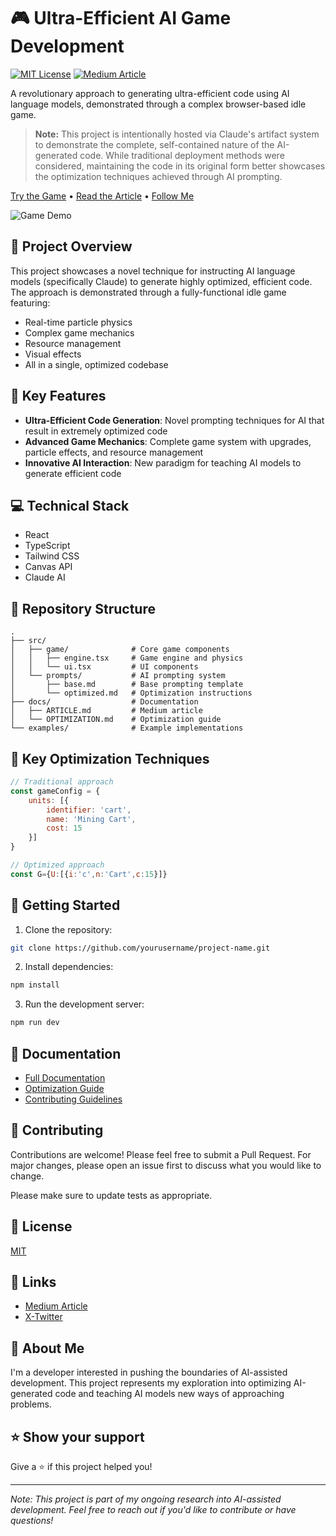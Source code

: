 # 🎮 Ultra-Efficient AI Game Development

[![MIT License](https://img.shields.io/badge/License-MIT-green.svg)](https://choosealicense.com/licenses/mit/)
[![Medium Article](https://img.shields.io/badge/Medium-Read%20Article-black)](https://medium.com/@yourusername/article-link)

A revolutionary approach to generating ultra-efficient code using AI language models, demonstrated through a complex browser-based idle game.

> **Note:** This project is intentionally hosted via Claude's artifact system to demonstrate the complete, self-contained nature of the AI-generated code. While traditional deployment methods were considered, maintaining the code in its original form better showcases the optimization techniques achieved through AI prompting.

[Try the Game](https://claude.site/artifacts/dac0ca9d-80a1-437b-8ea4-3beb0842ecae?fullscreen=true) • [Read the Article](https://medium.com/@ankerelite/teaching-ai-to-write-ultra-efficient-code-lessons-from-building-a-game-with-claude-fbce6c804b23) • [Follow Me](https://github.com/ankerelite)

![Game Demo](https://i.giphy.com/media/v1.Y2lkPTc5MGI3NjExc2hicWdubmUydDR4d2RkcmRvYXNiZDJlNjRmdTkzanQwMGNmdWM1dCZlcD12MV9pbnRlcm5hbF9naWZfYnlfaWQmY3Q9Zw/euAkwNiRhhljuaViOk/giphy.gif)

## 🚀 Project Overview

This project showcases a novel technique for instructing AI language models (specifically Claude) to generate highly optimized, efficient code. The approach is demonstrated through a fully-functional idle game featuring:

- Real-time particle physics
- Complex game mechanics
- Resource management
- Visual effects
- All in a single, optimized codebase

## 📖 Key Features

- **Ultra-Efficient Code Generation**: Novel prompting techniques for AI that result in extremely optimized code
- **Advanced Game Mechanics**: Complete game system with upgrades, particle effects, and resource management
- **Innovative AI Interaction**: New paradigm for teaching AI models to generate efficient code

## 💻 Technical Stack

- React
- TypeScript
- Tailwind CSS
- Canvas API
- Claude AI

## 📁 Repository Structure

```
.
├── src/
│   ├── game/              # Core game components
│   │   ├── engine.tsx     # Game engine and physics
│   │   └── ui.tsx         # UI components
│   └── prompts/           # AI prompting system
│       ├── base.md        # Base prompting template
│       └── optimized.md   # Optimization instructions
├── docs/                  # Documentation
│   ├── ARTICLE.md         # Medium article
│   └── OPTIMIZATION.md    # Optimization guide
└── examples/              # Example implementations
```

## 🎯 Key Optimization Techniques

```javascript
// Traditional approach
const gameConfig = {
    units: [{
        identifier: 'cart',
        name: 'Mining Cart',
        cost: 15
    }]
}

// Optimized approach
const G={U:[{i:'c',n:'Cart',c:15}]}
```

## 🚀 Getting Started

1. Clone the repository:
```bash
git clone https://github.com/yourusername/project-name.git
```

2. Install dependencies:
```bash
npm install
```

3. Run the development server:
```bash
npm run dev
```

## 📖 Documentation

- [Full Documentation](docs/README.md)
- [Optimization Guide](docs/OPTIMIZATION.md)
- [Contributing Guidelines](CONTRIBUTING.md)

## 🤝 Contributing

Contributions are welcome! Please feel free to submit a Pull Request. For major changes, please open an issue first to discuss what you would like to change.

Please make sure to update tests as appropriate.

## 📝 License

[MIT](https://choosealicense.com/licenses/mit/)

## 🔗 Links

- [Medium Article]([https://medium.com/@yourusername/article-link](https://medium.com/@ankerelite/teaching-ai-to-write-ultra-efficient-code-lessons-from-building-a-game-with-claude-fbce6c804b23))
- [X-Twitter]([https://twitter.com/yourusername](https://x.com/AnkerElite))

## 👋 About Me

I'm a developer interested in pushing the boundaries of AI-assisted development. This project represents my exploration into optimizing AI-generated code and teaching AI models new ways of approaching problems.

## ⭐️ Show your support

Give a ⭐️ if this project helped you!

---

*Note: This project is part of my ongoing research into AI-assisted development. Feel free to reach out if you'd like to contribute or have questions!*
